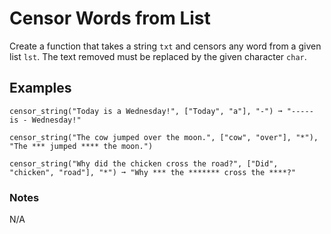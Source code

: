 # Censor Words from List

Create a function that takes a string `txt` and censors any word from a given list `lst`. The text removed must be replaced by the given character `char`.

## Examples

```
censor_string("Today is a Wednesday!", ["Today", "a"], "-") ➞ "----- is - Wednesday!"

censor_string("The cow jumped over the moon.", ["cow", "over"], "*"), "The *** jumped **** the moon.")

censor_string("Why did the chicken cross the road?", ["Did", "chicken", "road"], "*") ➞ "Why *** the ******* cross the ****?"
```

### Notes

N/A